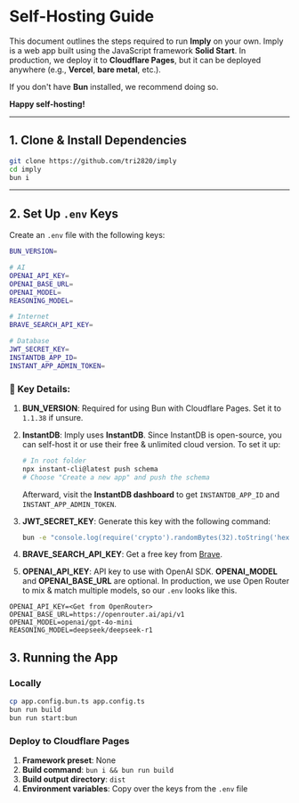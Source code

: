 # Self-Hosting Guide

This document outlines the steps required to run **Imply** on your own. Imply is a web app built using the JavaScript framework **Solid Start**. In production, we deploy it to **Cloudflare Pages**, but it can be deployed anywhere (e.g., **Vercel**, **bare metal**, etc.).

If you don't have **Bun** installed, we recommend doing so.

**Happy self-hosting!**

---

## 1. Clone & Install Dependencies

```sh
git clone https://github.com/tri2820/imply
cd imply
bun i
```

---

## 2. Set Up `.env` Keys

Create an `.env` file with the following keys:

```sh
BUN_VERSION=

# AI
OPENAI_API_KEY=
OPENAI_BASE_URL=
OPENAI_MODEL=
REASONING_MODEL=

# Internet
BRAVE_SEARCH_API_KEY=

# Database
JWT_SECRET_KEY=
INSTANTDB_APP_ID=
INSTANT_APP_ADMIN_TOKEN=
```

### 🔑 Key Details:

1. **BUN_VERSION**: Required for using Bun with Cloudflare Pages. Set it to `1.1.38` if unsure.
2. **InstantDB**: Imply uses **InstantDB**. Since InstantDB is open-source, you can self-host it or use their free & unlimited cloud version. To set it up:

   ```sh
   # In root folder
   npx instant-cli@latest push schema
   # Choose "Create a new app" and push the schema
   ```

   Afterward, visit the **InstantDB dashboard** to get `INSTANTDB_APP_ID` and `INSTANT_APP_ADMIN_TOKEN`.

3. **JWT_SECRET_KEY**: Generate this key with the following command:

   ```sh
   bun -e "console.log(require('crypto').randomBytes(32).toString('hex'))"
   ```

4. **BRAVE_SEARCH_API_KEY**: Get a free key from [Brave](https://brave.com/search/api/).
5. **OPENAI_API_KEY**: API key to use with OpenAI SDK. **OPENAI_MODEL** and **OPENAI_BASE_URL** are optional. In production, we use Open Router to mix & match multiple models, so our `.env` looks like this.

```
OPENAI_API_KEY=<Get from OpenRouter>
OPENAI_BASE_URL=https://openrouter.ai/api/v1
OPENAI_MODEL=openai/gpt-4o-mini
REASONING_MODEL=deepseek/deepseek-r1
```

## 3. Running the App

### Locally

```sh
cp app.config.bun.ts app.config.ts
bun run build
bun run start:bun
```

### Deploy to Cloudflare Pages

1. **Framework preset**: None
2. **Build command**: `bun i && bun run build`
3. **Build output directory**: `dist`
4. **Environment variables**: Copy over the keys from the `.env` file
